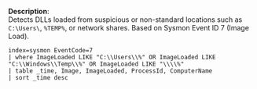 **Description**:  
Detects DLLs loaded from suspicious or non-standard locations such as `C:\Users\`, `%TEMP%`, or network shares. Based on Sysmon Event ID 7 (Image Load).

```spl
index=sysmon EventCode=7
| where ImageLoaded LIKE "C:\\Users\\%" OR ImageLoaded LIKE "C:\\Windows\\Temp\\%" OR ImageLoaded LIKE "\\\\%"
| table _time, Image, ImageLoaded, ProcessId, ComputerName
| sort _time desc
```
